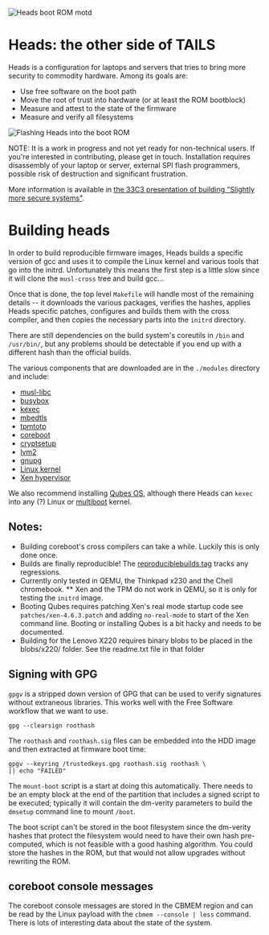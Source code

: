 ![Heads boot ROM motd](https://farm9.staticflickr.com/8638/28577284936_c91100d1f7_z_d.jpg)

Heads: the other side of TAILS
===

Heads is a configuration for laptops and servers that tries to bring
more security to commodity hardware.  Among its goals are:

* Use free software on the boot path
* Move the root of trust into hardware (or at least the ROM bootblock)
* Measure and attest to the state of the firmware
* Measure and verify all filesystems

![Flashing Heads into the boot ROM](https://farm1.staticflickr.com/553/30969183324_c31d8f2dee_z_d.jpg)

NOTE: It is a work in progress and not yet ready for non-technical users.
If you're interested in contributing, please get in touch.
Installation requires disassembly of your laptop or server,
external SPI flash programmers, possible risk of destruction and
significant frustration.

More information is available in [the 33C3 presentation of building "Slightly more secure systems"](https://trmm.net/Heads_33c3).


Building heads
===

In order to build reproducible firmware images, Heads builds a specific
version of gcc and uses it to compile the Linux kernel and various tools
that go into the initrd.  Unfortunately this means the first step is a
little slow since it will clone the `musl-cross` tree and build gcc...

Once that is done, the top level `Makefile` will handle most of the
remaining details -- it downloads the various packages, verifies the
hashes, applies Heads specific patches, configures and builds them
with the cross compiler, and then copies the necessary parts into
the `initrd` directory.

There are still dependencies on the build system's coreutils in
`/bin` and `/usr/bin/`, but any problems should be detectable if you
end up with a different hash than the official builds.

The various components that are downloaded are in the `./modules`
directory and include:

* [musl-libc](https://www.musl-libc.org/)
* [busybox](https://busybox.net/)
* [kexec](https://wiki.archlinux.org/index.php/kexec)
* [mbedtls](https://tls.mbed.org/)
* [tpmtotp](https://trmm.net/Tpmtotp)
* [coreboot](https://www.coreboot.org/)
* [cryptsetup](https://gitlab.com/cryptsetup/cryptsetup)
* [lvm2](https://sourceware.org/lvm2/)
* [gnupg](https://www.gnupg.org/)
* [Linux kernel](https://kernel.org)
* [Xen hypervisor](https://www.xenproject.org/)

We also recommend installing [Qubes OS](https://www.qubes-os.org/),
although there Heads can `kexec` into any (?) Linux or
[multiboot](https://www.gnu.org/software/grub/manual/multiboot/multiboot.html)
kernel.

Notes:
---

* Building coreboot's cross compilers can take a while.  Luckily this is only done once.
* Builds are finally reproducible! The [reproduciblebuilds tag](https://github.com/osresearch/heads/issues?q=is%3Aopen+is%3Aissue+milestone%3Areproduciblebuilds) tracks any regressions.
* Currently only tested in QEMU, the Thinkpad x230 and the Chell chromebook.
** Xen and the TPM do not work in QEMU, so it is only for testing the `initrd` image.
* Booting Qubes requires patching Xen's real mode startup code
see `patches/xen-4.6.3.patch` and adding `no-real-mode` to start
of the Xen command line.  Booting or installing Qubes is a bit hacky and needs to be documented.
* Building for the Lenovo X220 requires binary blobs to be placed in the blobs/x220/ folder.
See the readme.txt file in that folder

Signing with GPG
---
`gpgv` is a stripped down version of GPG that can be used to verify
signatures without extraneous libraries.  This works well with the
Free Software workflow that we want to use.

	gpg --clearsign roothash

The `roothash` and `roothash.sig` files can be embedded into the
HDD image and then extracted at firmware boot time:

	gpgv --keyring /trustedkeys.gpg roothash.sig roothash \
	|| echo "FAILED"

The `mount-boot` script is a start at doing this automatically.
There needs to be an empty block at the end of the partition
that includes a signed script to be executed; typically it will
contain the dm-verity parameters to build the `dmsetup` command
line to mount `/boot`.

The boot script can't be stored in the boot filesystem since the
dm-verity hashes that protect the filesystem would need to have their
own hash pre-computed, which is not feasible with a good hashing
algorithm.  You could store the hashes in the ROM, but that would
not allow upgrades without rewriting the ROM.


coreboot console messages
---
The coreboot console messages are stored in the CBMEM region
and can be read by the Linux payload with the `cbmem --console | less`
command.  There is lots of interesting data about the state of the
system.
